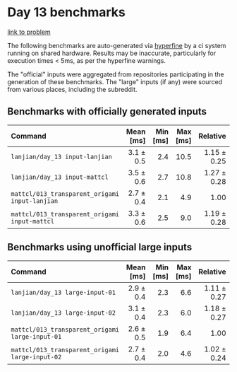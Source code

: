 # Day 13 benchmarks

[link to problem](http://adventofcode.com/2021/day/13)

The following benchmarks are auto-generated via [hyperfine](https://github.com/sharkdp/hyperfine) by a ci system running on shared hardware. Results may be inaccurate, particularly for execution times < 5ms, as per the hyperfine warnings.

The "official" inputs were aggregated from repositories participating in the generation of these benchmarks. The "large" inputs (if any) were sourced from various places, including the subreddit.

## Benchmarks with officially generated inputs
| Command | Mean [ms] | Min [ms] | Max [ms] | Relative |
|:---|---:|---:|---:|---:|
| `lanjian/day_13 input-lanjian` | 3.1 ± 0.5 | 2.4 | 10.5 | 1.15 ± 0.25 |
| `lanjian/day_13 input-mattcl` | 3.5 ± 0.6 | 2.7 | 10.8 | 1.27 ± 0.28 |
| `mattcl/013_transparent_origami input-lanjian` | 2.7 ± 0.4 | 2.1 | 4.9 | 1.00 |
| `mattcl/013_transparent_origami input-mattcl` | 3.3 ± 0.6 | 2.5 | 9.0 | 1.19 ± 0.28 |
## Benchmarks using unofficial large inputs
| Command | Mean [ms] | Min [ms] | Max [ms] | Relative |
|:---|---:|---:|---:|---:|
| `lanjian/day_13 large-input-01` | 2.9 ± 0.4 | 2.3 | 6.6 | 1.11 ± 0.27 |
| `lanjian/day_13 large-input-02` | 3.1 ± 0.4 | 2.3 | 6.0 | 1.18 ± 0.27 |
| `mattcl/013_transparent_origami large-input-01` | 2.6 ± 0.5 | 1.9 | 6.4 | 1.00 |
| `mattcl/013_transparent_origami large-input-02` | 2.7 ± 0.4 | 2.0 | 4.6 | 1.02 ± 0.24 |
